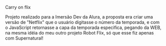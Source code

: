 Carry on flix

Projeto realizado para a Imersão Dev da Alura, a proposta era criar uma versão de "Netflix" que o usuário digitasse o número da temporada, e com o JavaScript retornasse a capa da temporada especifica, pegando da WEB, na mesma idéia do meu outro projeto Robot Flix, só que esse fiz apenas com Supernatural!
